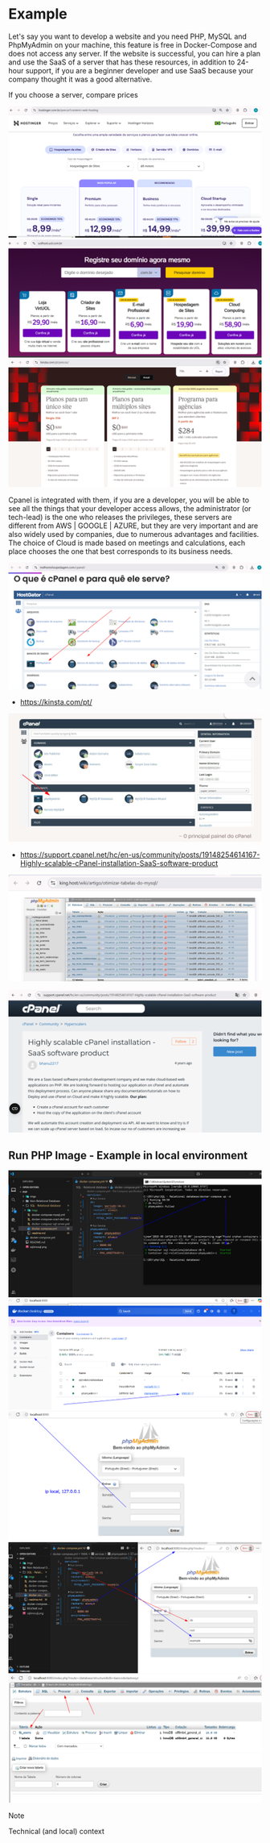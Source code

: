 # Example


Let's say you want to develop a website and you need PHP, MySQL and PhpMyAdmin on your machine, this feature is free in Docker-Compose and does not access any server. If the website is successful, you can hire a plan and use the SaaS of a server that has these resources, in addition to 24-hour support, if you are a beginner developer and use SaaS because your company thought it was a good alternative.

If you choose a server, compare prices

![alt](imgs/price2.png)
![alt](imgs/price1.png)
![alt](imgs/price4.png)


Cpanel is integrated with them, if you are a developer, you will be able to see all the things that your developer access allows, the administrator (or tech-lead) is the one who releases the privileges, these servers are different from AWS | GOOGLE | AZURE, but they are very important and are also widely used by companies, due to numerous advantages and facilities. The choice of Cloud is made based on meetings and calculations, each place chooses the one that best corresponds to its business needs.


![alt](imgs/cpanel/host2.png)

- https://kinsta.com/pt/


![alt](imgs/cpanel/kinsta2.png)

- https://support.cpanel.net/hc/en-us/community/posts/19148254614167-Highly-scalable-cPanel-installation-SaaS-software-product


![alt](imgs/php.png)

![alt](imgs/cpanel/cpannel.png)


## Run PHP Image - Example in local environment

![alt](imgs/docker.png)
![alt](imgs/docker2.png)
![alt](imgs/docker3.png)
![alt](imgs/docker4.png)
![alt](imgs/docker5.png)


> [!NOTE]
>
> Technical (and local) context 